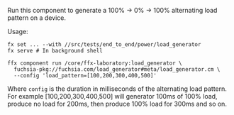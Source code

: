 Run this component to generate a 100% -> 0% -> 100% alternating load pattern on a device.


Usage:

```
fx set ... --with //src/tests/end_to_end/power/load_generator
fx serve # In background shell

ffx component run /core/ffx-laboratory:load_generator \
  fuchsia-pkg://fuchsia.com/load_generator#meta/load_generator.cm \
  --config 'load_pattern=[100,200,300,400,500]'

```

Where `config` is the duration in milliseconds of the alternating load pattern. For example
[100,200,300,400,500] will generator 100ms of 100% load, produce no load for 200ms, then produce
100% load for 300ms and so on.
